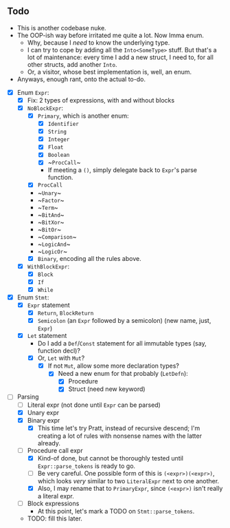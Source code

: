 ## Todo

- This is another codebase nuke.
- The OOP-ish way before irritated me quite a lot. Now Imma enum.
  - Why, because I *need* to know the underlying type.
  - I can try to cope by adding all the `Into<SomeType>` stuff. But that's
    a lot of maintenance: every time I add a new struct, I need to, for all
    other structs, add another `Into`.
  - Or, a visitor, whose best implementation is, well, an enum.
- Anyways, enough rant, onto the actual to-do.

- [x] Enum `Expr`:
  - [x] Fix: 2 types of expressions, with and without blocks
  - [x] `NoBlockExpr`:
    - [x] `Primary`, which is another enum:
      - [x] `Identifier`
      - [x] `String`
      - [x] `Integer`
      - [x] `Float`
      - [x] `Boolean`
      - [x] ~`ProcCall`~
      - If meeting a `()`, simply delegate back to `Expr`'s parse function.
    - [x] `ProcCall`
    - ~`Unary`~
    - ~`Factor`~
    - ~`Term`~
    - ~`BitAnd`~
    - ~`BitXor`~
    - ~`BitOr`~
    - ~`Comparison`~
    - ~`LogicAnd`~
    - ~`LogicOr`~
    - [x] `Binary`, encoding all the rules above.
  - [x] `WithBlockExpr`:
    - [x] `Block`
    - [x] `If`
    - [x] `While`

- [x] Enum `Stmt`:
  - [x] `Expr` statement
    - [x] `Return`, `BlockReturn`
    - [x] `Semicolon` (an `Expr` followed by a semicolon) (new name, just,
          `Expr`)
  - [x] `Let` statement
    - Do I add a `Def`/`Const` statement for all immutable types (say, function
      decl)?
    - [x] Or, `Let` with `Mut`?
      - [x] If not `Mut`, allow some more declaration types?
        - [x] Need a new enum for that probably (`LetDefn`):
          - [x] Procedure
          - [x] Struct (need new keyword)

- [ ] Parsing
  - [ ] Literal expr (not done until `Expr` can be parsed)
  - [x] Unary expr
  - [x] Binary expr
    - [x] This time let's try Pratt, instead of recursive descend; I'm creating
          a lot of rules with nonsense names with the latter already.
  - [ ] Procedure call expr
    - [x] Kind-of done, but cannot be thoroughly tested until
          `Expr::parse_tokens` is ready to go.
    - [ ] Be very careful. One possible form of this is `(<expr>)(<expr>)`,
          which looks *very* similar to two `LiteralExpr` next to one another.
    - [x] Also, I may rename that to `PrimaryExpr`, since `(<expr>)` isn't really
      a literal expr.
  - [ ] Block expressions
    - At this point, let's mark a TODO on `Stmt::parse_tokens`.
  - TODO: fill this later.
